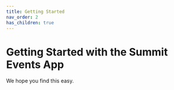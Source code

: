 ```yaml
---
title: Getting Started
nav_order: 2
has_children: true
---
```

# Getting Started with the Summit Events App

We hope you find this easy.
